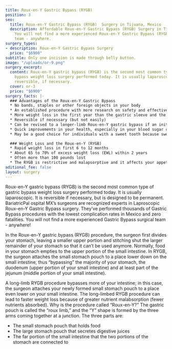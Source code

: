 ```yaml
---
title: Roux-en-Y Gastric Bypass (RYGB)
position: 3
seo:
  title: Roux-en-Y Gastric Bypass (RYGB)  Surgery in Tijuana, Mexico
  description: Affordable Roux-en-Y Gastric Bypass (RYGB) Surgery in Tijuana, Mexico.
    You will not find a more experienced Roux-en-Y Gastric Bypass (RYGB)  surgical
    team - anywhere.
surgery_types:
- description: Roux-en-Y Gastric Bypass Surgery
  price: "$6900"
subtitle: Only one incision is made through belly button.
image: "/uploads/or-9.png"
surgery_excerpt:
  content: Roux-en-Y gastric bypass (RYGB) is the second most common type of gastric
    bypass weight loss surgery performed today. It is usually laparoscopic and is
    reversible, if necessary.
  cover: or-3
  price: "$6900"
surgery_facts: |-
  ### Advantages of the Roux-en-Y Gastric Bypass
  * No bands, staples or other foreign objects in your body
  * An established procedure with more research on safety and effectiveness than other procedures
  * More weight loss in the first year than the gastric sleeve and the adjustable gastric band (lap-band)
  * Reversible if necessary (but not easily)
  * Can be revised to a longer-limb Roux-en-Y gastric bypass if an initial short-limb procedure does not lead to expected weight loss.
  * Quick improvements in your health, especially in your blood sugar control with better insulin resistance, lower blood sugar levels and possible resolution of diabetes.
  * May be a good choice for individuals with a sweet tooth because sweet foods are not typically tolerated.

  ### Weight Loss and the Roux-en-Y (RYGB)
  * Rapid weight loss in first 6 to 12 months
  * About 65 to 70% of excess weight loss (EWL) within 2 years
  * Often more than 100 pounds lost
  * The RYGB is restrictive and malapsorptive and it affects your appetite hormones
aditional_fee: false
layout: surgery
---
```


Roux-en-Y gastric bypass (RYGB) is the second most common type of gastric bypass weight loss surgery performed today. It is usually laparoscopic. It is reversible if necessary, but is designed to be permanent. BariatricPal ospital MX’s surgeons are recognized experts in Laproscopic Roux-en-Y Gastric Bypass surgery. They’ve performed thousands of Gastric Bypass procedures with the lowest complication rates in Mexico and zero fatalities. You will not find a more experienced Gastric Bypass surgical team - anywhere!

In the Roux-en-Y gastric bypass (RYGB) procedure, the surgeon first divides your stomach, leaving a smaller upper portion and stitching shut the larger remainder of your stomach so that it can’t be used anymore. Normally, food in your stomach empties to the upper portion of the small intestine. In RYGB, the surgeon attaches the small stomach pouch to a place lower down on the small intestine, thus “bypassing” the majority of your stomach, the duodenum (upper portion of your small intestine) and at least part of the jejunum (middle portion of your small intestine).

A long-limb RYGB procedure bypasses more of your intestine; in this case, the surgeon attaches your newly formed small stomach pouch to a place even lower on your small intestine. The long-limbed RYGB procedure can lead to faster weight loss because of greater nutrient malabsorption (fewer nutrients absorbed). Why is the procedure called “Roux-en-Y?” The gastric pouch is called the “roux limb,” and the “Y” shape is formed by the three arms coming together at a junction. The three parts are:

* The small stomach pouch that holds food
* The large stomach pouch that secretes digestive juices
* The far portion of the small intestine that the two portions of the stomach are connected to
